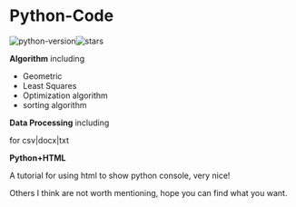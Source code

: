 # Python-Code

![python-version](https://img.shields.io/badge/python-3.6%20%7C%203.7-blue.svg)![stars](https://img.shields.io/github/stars/yzy1996/Python-Code?style=social)

**Algorithm** including 

- Geometric
- Least Squares
- Optimization algorithm
- sorting algorithm



**Data Processing** including

for csv|docx|txt



**Python+HTML** 

A tutorial for using html to show python console, very nice!



Others I think are not worth mentioning, hope you can find what you want.